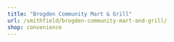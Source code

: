 ```yaml
---
title: "Brogden Community Mart & Grill"
url: /smithfield/brogden-community-mart-and-grill/
shop: convenience
---
```

